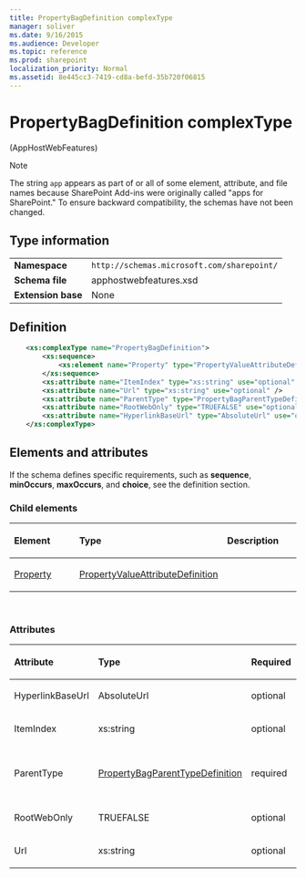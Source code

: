 ```yaml
---
title: PropertyBagDefinition complexType
manager: soliver
ms.date: 9/16/2015
ms.audience: Developer
ms.topic: reference
ms.prod: sharepoint
localization_priority: Normal
ms.assetid: 8e445cc3-7419-cd8a-befd-35b720f06815
---
```


# PropertyBagDefinition complexType 

(AppHostWebFeatures)

> [!NOTE] 
> The string `app` appears as part of or all of some element, attribute, and file names because SharePoint Add-ins were originally called "apps for SharePoint." To ensure backward compatibility, the schemas have not been changed.

## Type information

|   |   |
|---|---|
| **Namespace**  | `http://schemas.microsoft.com/sharepoint/` |
| **Schema file**  | apphostwebfeatures.xsd |
| **Extension base**  | None |

## Definition

```XML
    <xs:complexType name="PropertyBagDefinition">
        <xs:sequence>
            <xs:element name="Property" type="PropertyValueAttributeDefinition" minOccurs="0" maxOccurs="unbounded"></xs:element>
        </xs:sequence>
        <xs:attribute name="ItemIndex" type="xs:string" use="optional" />
        <xs:attribute name="Url" type="xs:string" use="optional" />
        <xs:attribute name="ParentType" type="PropertyBagParentTypeDefinition" use="required" />
        <xs:attribute name="RootWebOnly" type="TRUEFALSE" use="optional" />
        <xs:attribute name="HyperlinkBaseUrl" type="AbsoluteUrl" use="optional" />
    </xs:complexType>
```

## Elements and attributes

If the schema defines specific requirements, such as **sequence**, **minOccurs**, **maxOccurs**, and **choice**, see the definition section.

### Child elements

<table>
<colgroup>
<col width="33%" />
<col width="33%" />
<col width="33%" />
</colgroup>
<thead>
<tr class="header">
<th align="left"><p>Element</p></th>
<th align="left"><p>Type</p></th>
<th align="left"><p>Description</p></th>
</tr>
</thead>
<tbody>
<tr class="odd">
<td align="left"><p><a href="property-element-propertybagdefinition-complextypeapphostwebfeatures.md">Property</a></p></td>
<td align="left"><p><a href="propertyvalueattributedefinition-complextype-apphostwebfeatures.md">PropertyValueAttributeDefinition</a></p></td>
<td align="left"><p></p></td>
</tr>
</tbody>
</table>

<br/>

### Attributes

<table>
<colgroup>
<col width="20%" />
<col width="20%" />
<col width="20%" />
<col width="10%" />
<col width="30%" />
</colgroup>
<thead>
<tr class="header">
<th align="left"><p>Attribute</p></th>
<th align="left"><p>Type</p></th>
<th align="left"><p>Required</p></th>
<th align="left"><p>Description</p></th>
<th align="left"><p>Possible values</p></th>
</tr>
</thead>
<tbody>
<tr class="odd">
<td align="left"><p>HyperlinkBaseUrl</p></td>
<td align="left"><p>AbsoluteUrl</p></td>
<td align="left"><p>optional</p></td>
<td align="left"><p></p></td>
<td align="left"><p>Values of the AbsoluteUrl type.</p></td>
</tr>
<tr class="even">
<td align="left"><p>ItemIndex</p></td>
<td align="left"><p>xs:string</p></td>
<td align="left"><p>optional</p></td>
<td align="left"><p></p></td>
<td align="left"><p>Values of the xs:string type.</p></td>
</tr>
<tr class="odd">
<td align="left"><p>ParentType</p></td>
<td align="left"><p><a href="propertybagparenttypedefinition-simpletype-apphostwebfeatures.md">PropertyBagParentTypeDefinition</a></p></td>
<td align="left"><p>required</p></td>
<td align="left"><p></p></td>
<td align="left"><p>Values of the PropertyBagParentTypeDefinition type.</p></td>
</tr>
<tr class="even">
<td align="left"><p>RootWebOnly</p></td>
<td align="left"><p>TRUEFALSE</p></td>
<td align="left"><p>optional</p></td>
<td align="left"><p></p></td>
<td align="left"><p>Values of the TRUEFALSE type.</p></td>
</tr>
<tr class="odd">
<td align="left"><p>Url</p></td>
<td align="left"><p>xs:string</p></td>
<td align="left"><p>optional</p></td>
<td align="left"><p></p></td>
<td align="left"><p>Values of the xs:string type.</p></td>
</tr>
</tbody>
</table>

<br/>

<br/>







